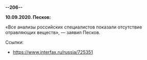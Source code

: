 **--206--**

**10.09.2020. Песков:**

«Все анализы российских специалистов показали отсутствие отравляющих веществ», — заявил Песков.

Ссылки:
- https://www.interfax.ru/russia/725351